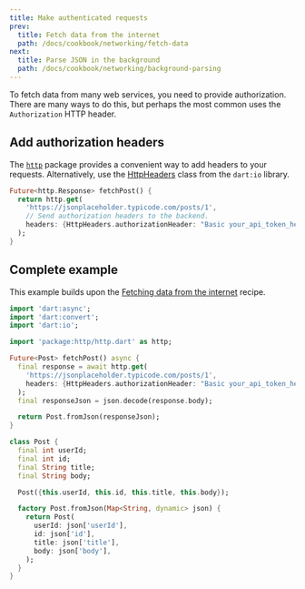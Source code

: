 ```yaml
---
title: Make authenticated requests
prev:
  title: Fetch data from the internet
  path: /docs/cookbook/networking/fetch-data
next:
  title: Parse JSON in the background
  path: /docs/cookbook/networking/background-parsing
---
```


To fetch data from many web services, you need to provide
authorization. There are many ways to do this, but perhaps the most common
uses the `Authorization` HTTP header.

## Add authorization headers

The [`http`]({{site.pub-pkg}}/http) package provides a
convenient way to add headers to your requests.
Alternatively, use the
[HttpHeaders]({{site.dart.api}}/stable/dart-io/HttpHeaders-class.html)
class from the `dart:io` library.

<!-- skip -->
```dart
Future<http.Response> fetchPost() {
  return http.get(
    'https://jsonplaceholder.typicode.com/posts/1',
    // Send authorization headers to the backend.
    headers: {HttpHeaders.authorizationHeader: "Basic your_api_token_here"},
  );
}
```

## Complete example

This example builds upon the [Fetching data from the
internet](/docs/cookbook/networking/fetch-data) recipe.

```dart
import 'dart:async';
import 'dart:convert';
import 'dart:io';

import 'package:http/http.dart' as http;

Future<Post> fetchPost() async {
  final response = await http.get(
    'https://jsonplaceholder.typicode.com/posts/1',
    headers: {HttpHeaders.authorizationHeader: "Basic your_api_token_here"},
  );
  final responseJson = json.decode(response.body);

  return Post.fromJson(responseJson);
}

class Post {
  final int userId;
  final int id;
  final String title;
  final String body;

  Post({this.userId, this.id, this.title, this.body});

  factory Post.fromJson(Map<String, dynamic> json) {
    return Post(
      userId: json['userId'],
      id: json['id'],
      title: json['title'],
      body: json['body'],
    );
  }
}
```